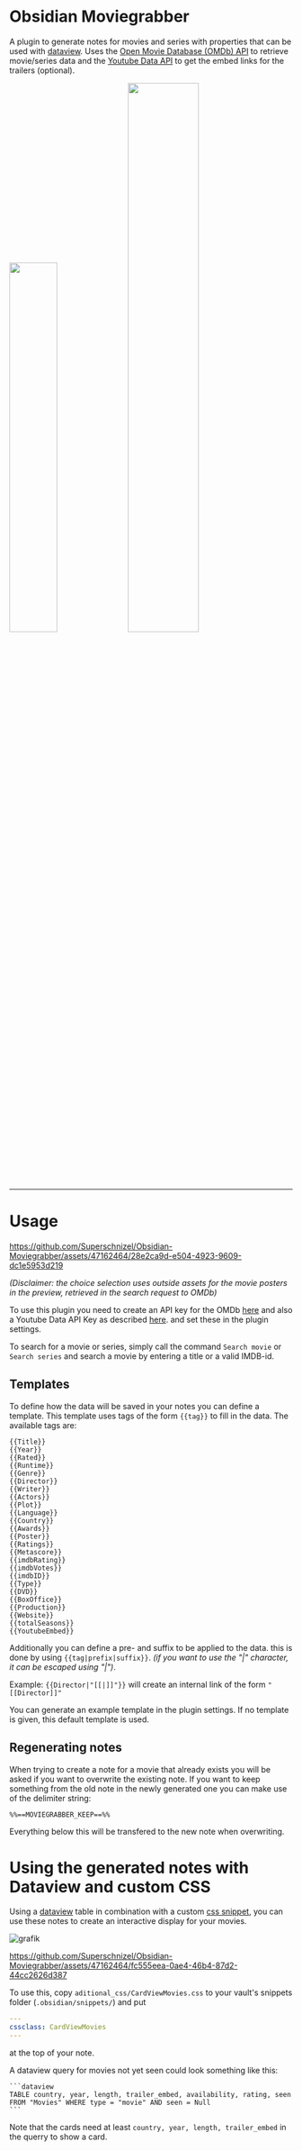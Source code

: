 # Obsidian Moviegrabber

A plugin to generate notes for movies and series with properties that can be used with [dataview](https://github.com/blacksmithgu/obsidian-dataview). Uses the [Open Movie Database (OMDb) API](http://www.omdbapi.com/) to retrieve movie/series data and the [Youtube Data API](https://developers.google.com/youtube/v3/docs?hl=de) to get the embed links for the trailers (optional).

<p float="left">
	<img src="https://github.com/Superschnizel/Obsidian-Moviegrabber/assets/47162464/3df2496a-ad9c-46ec-a806-b048100e7d70" width="41%">
	<img src="https://github.com/Superschnizel/Obsidian-Moviegrabber/assets/47162464/99770856-7e87-4333-88c0-690e16688d55" width="50%">
</p>

---

# Usage

https://github.com/Superschnizel/Obsidian-Moviegrabber/assets/47162464/28e2ca9d-e504-4923-9609-dc1e5953d219

*(Disclaimer: the choice selection uses outside assets for the movie posters in the preview, retrieved in the search request to OMDb)*

To use this plugin you need to create an API key for the OMDb [here](http://www.omdbapi.com/apikey.aspx) and also a Youtube Data API Key as described [here](https://developers.google.com/youtube/v3/docs#calling-the-api). and set these in the plugin settings.

To search for a movie or series, simply call the command `Search movie` or `Search series` and search a movie by entering a title or a valid IMDB-id.

## Templates

To define how the data will be saved in your notes you can define a template. This template uses tags of the form `{{tag}}` to fill in the data. The available tags are:
```
{{Title}}
{{Year}}
{{Rated}}
{{Runtime}}
{{Genre}}
{{Director}}
{{Writer}}
{{Actors}}
{{Plot}}
{{Language}}
{{Country}}
{{Awards}}
{{Poster}}
{{Ratings}}
{{Metascore}}
{{imdbRating}}
{{imdbVotes}}
{{imdbID}}
{{Type}}
{{DVD}}
{{BoxOffice}}
{{Production}}
{{Website}}
{{totalSeasons}}
{{YoutubeEmbed}}
```
Additionally you can define a pre- and suffix to be applied to the data. this is done by using `{{tag|prefix|suffix}}`. *(if you want to use the "|" character, it can be escaped using "\|")*.

Example: ``{{Director|"[[|]]"}}`` will create an internal link of the form `"[[Director]]"`

You can generate an example template in the plugin settings. If no template is given, this default template is used.

## Regenerating notes

When trying to create a note for a movie that already exists you will be asked if you want to overwrite the existing note. If you want to keep something from the old note in the newly generated one you can make use of the delimiter string:

```
%%==MOVIEGRABBER_KEEP==%%
```
Everything below this will be transfered to the new note when overwriting.

# Using the generated notes with Dataview and custom CSS

Using a [dataview](https://github.com/blacksmithgu/) table in combination with a custom [css snippet](https://help.obsidian.md/Extending+Obsidian/CSS+snippets), you can use these notes to create an interactive display for your movies.

![grafik](https://github.com/Superschnizel/Obsidian-Moviegrabber/assets/47162464/be2345a6-eeab-4e8b-b2e1-2a5263a9dc41)


https://github.com/Superschnizel/Obsidian-Moviegrabber/assets/47162464/fc555eea-0ae4-46b4-87d2-44cc2626d387

To use this, copy `aditional_css/CardViewMovies.css` to your vault's snippets folder (`.obsidian/snippets/`) and put 

```yaml
---
cssclass: CardViewMovies
---
```
at the top of your note.

A dataview query for movies not yet seen could look something like this:

````dataview
```dataview
TABLE country, year, length, trailer_embed, availability, rating, seen
FROM "Movies" WHERE type = "movie" AND seen = Null
```
````

Note that the cards need at least ``country, year, length, trailer_embed`` in the querry to show a card.
